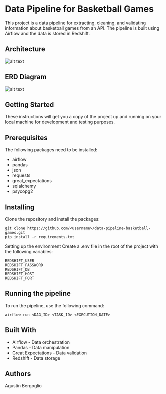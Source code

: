 
# Data Pipeline for Basketball Games

This project is a data pipeline for extracting, cleaning, and validating information about basketball games from an API. The pipeline is built using Airflow and the data is stored in Redshift.

## Architecture 

![alt text](https://i.gyazo.com/eab6ff1bd780ab0da3a221293e22a6be.png)

## ERD Diagram

![alt text](https://i.gyazo.com/5bd85b3c0f895662a614031d326bce14.png)

## Getting Started
These instructions will get you a copy of the project up and running on your local machine for development and testing purposes.

## Prerequisites
The following packages need to be installed:

- airflow
- pandas
- json
- requests
- great_expectations
- sqlalchemy
- psycopg2

## Installing
Clone the repository and install the packages:
```
git clone https://github.com/<username>/data-pipeline-basketball-games.git
pip install -r requirements.txt
```

Setting up the environment
Create a .env file in the root of the project with the following variables:

```
REDSHIFT_USER
REDSHIFT_PASSWORD
REDSHIFT_DB
REDSHIFT_HOST
REDSHIFT_PORT
```

## Running the pipeline
To run the pipeline, use the following command:
```
airflow run <DAG_ID> <TASK_ID> <EXECUTION_DATE>
```
## Built With
- Airflow - Data orchestration
- Pandas - Data manipulation
- Great Expectations - Data validation
- Redshift - Data storage

## Authors
Agustin Bergoglio

